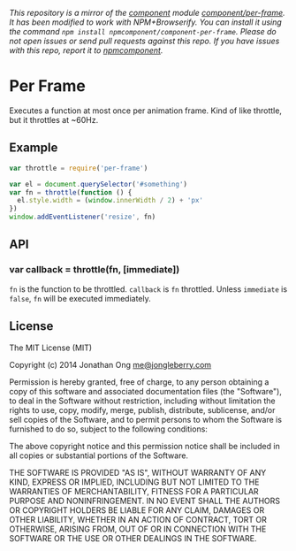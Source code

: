 *This repository is a mirror of the [component](http://component.io) module [component/per-frame](http://github.com/component/per-frame). It has been modified to work with NPM+Browserify. You can install it using the command `npm install npmcomponent/component-per-frame`. Please do not open issues or send pull requests against this repo. If you have issues with this repo, report it to [npmcomponent](https://github.com/airportyh/npmcomponent).*
# Per Frame

Executes a function at most once per animation frame. Kind of like throttle, but it throttles at ~60Hz.

## Example

```js
var throttle = require('per-frame')

var el = document.querySelector('#something')
var fn = throttle(function () {
  el.style.width = (window.innerWidth / 2) + 'px'
})
window.addEventListener('resize', fn)
```

## API

### var callback = throttle(fn, [immediate])

`fn` is the function to be throttled. `callback` is `fn` throttled. Unless `immediate` is `false`, `fn` will be executed immediately.

## License

The MIT License (MIT)

Copyright (c) 2014 Jonathan Ong me@jongleberry.com

Permission is hereby granted, free of charge, to any person obtaining a copy
of this software and associated documentation files (the "Software"), to deal
in the Software without restriction, including without limitation the rights
to use, copy, modify, merge, publish, distribute, sublicense, and/or sell
copies of the Software, and to permit persons to whom the Software is
furnished to do so, subject to the following conditions:

The above copyright notice and this permission notice shall be included in
all copies or substantial portions of the Software.

THE SOFTWARE IS PROVIDED "AS IS", WITHOUT WARRANTY OF ANY KIND, EXPRESS OR
IMPLIED, INCLUDING BUT NOT LIMITED TO THE WARRANTIES OF MERCHANTABILITY,
FITNESS FOR A PARTICULAR PURPOSE AND NONINFRINGEMENT. IN NO EVENT SHALL THE
AUTHORS OR COPYRIGHT HOLDERS BE LIABLE FOR ANY CLAIM, DAMAGES OR OTHER
LIABILITY, WHETHER IN AN ACTION OF CONTRACT, TORT OR OTHERWISE, ARISING FROM,
OUT OF OR IN CONNECTION WITH THE SOFTWARE OR THE USE OR OTHER DEALINGS IN
THE SOFTWARE.